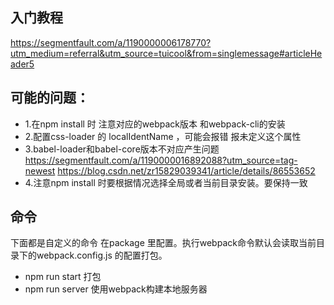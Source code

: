 ## 入门教程
https://segmentfault.com/a/1190000006178770?utm_medium=referral&utm_source=tuicool&from=singlemessage#articleHeader5

## 可能的问题：
- 1.在npm install 时 注意对应的webpack版本 和webpack-cli的安装
- 2.配置css-loader 的 localIdentName ，可能会报错 报未定义这个属性
- 3.babel-loader和babel-core版本不对应产生问题 https://segmentfault.com/a/1190000016892088?utm_source=tag-newest
https://blog.csdn.net/zr15829039341/article/details/86553652 
- 4.注意npm install 时要根据情况选择全局或者当前目录安装。要保持一致

## 命令
下面都是自定义的命令 在package 里配置。执行webpack命令默认会读取当前目录下的webpack.config.js 的配置打包。
- npm run start 打包
- npm run server 使用webpack构建本地服务器